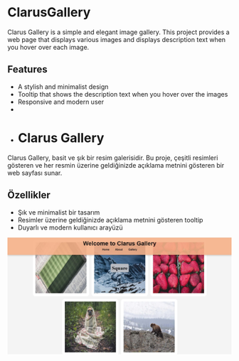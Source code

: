 
# ClarusGallery

Clarus Gallery is a simple and elegant image gallery. This project provides a web page that displays various images and displays description text when you hover over each image.

## Features

- A stylish and minimalist design
- Tooltip that shows the description text when you hover over the images
- Responsive and modern user
-
- # Clarus Gallery

Clarus Gallery, basit ve şık bir resim galerisidir. Bu proje, çeşitli resimleri gösteren ve her resmin üzerine geldiğinizde açıklama metnini gösteren bir web sayfası sunar.

## Özellikler

- Şık ve minimalist bir tasarım
- Resimler üzerine geldiğinizde açıklama metnini gösteren tooltip
- Duyarlı ve modern kullanıcı arayüzü
  
![cw](./img/img.jpg)
